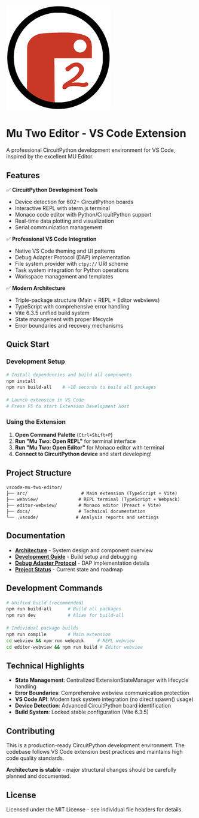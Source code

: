 # ![Mu 2 logo](/assets/mu2-logo.png)

# Mu Two Editor - VS Code Extension

A professional CircuitPython development environment for VS Code, inspired by the excellent MU Editor.

## Features

✅ **CircuitPython Development Tools**
- Device detection for 602+ CircuitPython boards
- Interactive REPL with xterm.js terminal
- Monaco code editor with Python/CircuitPython support
- Real-time data plotting and visualization
- Serial communication management

✅ **Professional VS Code Integration**
- Native VS Code theming and UI patterns
- Debug Adapter Protocol (DAP) implementation
- File system provider with `ctpy://` URI scheme
- Task system integration for Python operations
- Workspace management and templates

✅ **Modern Architecture**
- Triple-package structure (Main + REPL + Editor webviews)
- TypeScript with comprehensive error handling
- Vite 6.3.5 unified build system
- State management with proper lifecycle
- Error boundaries and recovery mechanisms

## Quick Start

### Development Setup
```bash
# Install dependencies and build all components
npm install
npm run build-all    # ~18 seconds to build all packages

# Launch extension in VS Code
# Press F5 to start Extension Development Host
```

### Using the Extension
1. **Open Command Palette** (`Ctrl+Shift+P`)
2. **Run "Mu Two: Open REPL"** for terminal interface
3. **Run "Mu Two: Open Editor"** for Monaco editor with terminal
4. **Connect to CircuitPython device** and start developing!

## Project Structure

```
vscode-mu-two-editor/
├── src/                    # Main extension (TypeScript + Vite)
├── webview/               # REPL terminal (TypeScript + Webpack)  
├── editor-webview/        # Monaco editor (Preact + Vite)
├── docs/                  # Technical documentation
└── .vscode/              # Analysis reports and settings
```

## Documentation

- **[Architecture](docs/ARCHITECTURE.md)** - System design and component overview
- **[Development Guide](docs/DEVELOPMENT.md)** - Build setup and debugging
- **[Debug Adapter Protocol](docs/DEBUG_ADAPTER_PROTOCOL.md)** - DAP implementation details
- **[Project Status](docs/PROJECT_STATUS.md)** - Current state and roadmap

## Development Commands

```bash
# Unified build (recommended)
npm run build-all      # Build all packages
npm run dev            # Alias for build-all

# Individual package builds  
npm run compile        # Main extension
cd webview && npm run webpack     # REPL webview
cd editor-webview && npm run build # Editor webview
```

## Technical Highlights

- **State Management**: Centralized ExtensionStateManager with lifecycle handling
- **Error Boundaries**: Comprehensive webview communication protection  
- **VS Code API**: Modern task system integration (no direct spawn() usage)
- **Device Detection**: Advanced CircuitPython board identification
- **Build System**: Locked stable configuration (Vite 6.3.5)

## Contributing

This is a production-ready CircuitPython development environment. The codebase follows VS Code extension best practices and maintains high code quality standards.

**Architecture is stable** - major structural changes should be carefully planned and documented.

## License

Licensed under the MIT License - see individual file headers for details.

